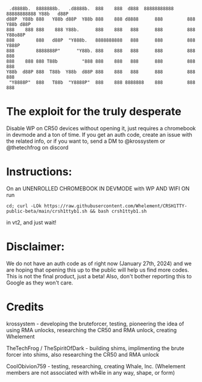 ```
 .d8888b.  8888888b.   .d8888b.  888    888  d888  88888888888 88888888888 Y88b   d88P 
d88P  Y88b 888   Y88b d88P  Y88b 888    888 d8888      888         888      Y88b d88P  
888    888 888    888 Y88b.      888    888   888      888         888       Y88o88P   
888        888   d88P  "Y888b.   8888888888   888      888         888        Y888P    
888        8888888P"      "Y88b. 888    888   888      888         888         888     
888    888 888 T88b         "888 888    888   888      888         888         888     
Y88b  d88P 888  T88b  Y88b  d88P 888    888   888      888         888         888     
 "Y8888P"  888   T88b  "Y8888P"  888    888 8888888    888         888         888    
```


# The exploit for the truly desperate
Disable WP on CR50 devices without opening it, just requires a chromebook in devmode and a ton of time.
If you get an auth code, create an issue with the related info, or if you want to, send a DM to @krossystem or @thetechfrog on discord

# Instructions:
On an UNENROLLED CHROMEBOOK IN DEVMODE with WP AND WIFI ON run

```cd; curl -LOk https://raw.githubusercontent.com/Whelement/CRSH1TTY-public-beta/main/crsh1ttyb1.sh && bash crsh1ttyb1.sh```

in vt2, and just wait!

# Disclaimer: 
We do not have an auth code as of right now (January 27th, 2024) and we are hoping that opening this up to the public will help us find more codes. This is not the final product, just a beta! Also, don't bother reporting this to Google as they won't care.

# Credits
krossystem - developing the bruteforcer, testing, pioneering the idea of using RMA unlocks, researching the CR50 and RMA unlock, creating Whelement

TheTechFrog / TheSpiritOfDark - building shims, implimenting the brute forcer into shims, also researching the CR50 and RMA unlock 

CoolObivion759 - testing, researching, creating Whale, Inc. (Whelement members are not associated with wh4le in any way, shape, or form)
